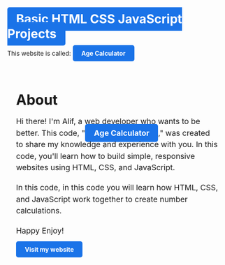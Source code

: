 # <a href="https://github.com/Alfdhiw/Age-Calculator" style="background-color: #1a73e8; color: white; font-weight: bold; padding: 10px 20px; border-radius: 5px; text-decoration: none;">Basic HTML CSS JavaScript Projects</a>

This website is called: <a href="https://github.com/Alfdhiw/Age-Calculator" style="background-color: #1a73e8; color: white; font-weight: bold; padding: 10px 20px; border-radius: 5px; text-decoration: none;">Age Calculator</a>

<div style="max-width: 600px; margin: 0 auto; padding: 20px;">
  <h1 style="font-size: 2rem; font-weight: bold; margin-bottom: 10px;">About</h1>
  <p style="font-size: 1.1rem; line-height: 1.5; margin-bottom: 20px;">Hi there! I'm Alif, a web developer who wants to be better. This code, "<a href="https://github.com/Alfdhiw/Age-Calculator" style="background-color: #1a73e8; color: white; font-weight: bold; padding: 10px 20px; border-radius: 5px; text-decoration: none;">Age Calculator</a>," was created to share my knowledge and experience with you. In this code, you'll learn how to build simple, responsive websites using HTML, CSS, and JavaScript.</p>
  <p style="font-size: 1.1rem; line-height: 1.5; margin-bottom: 20px;">In this code, in this code you will learn how HTML, CSS, and JavaScript work together to create number calculations.</p>
  <p style="font-size: 1.1rem; line-height: 1.5; margin-bottom: 20px;">Happy Enjoy!</p>
  <a href="https://alfdhiw.github.io/MyPortofolio/"  style="background-color: #1a73e8; color: white; font-weight: bold; padding: 10px 20px; border-radius: 5px; text-decoration: none;">Visit my website</a>
</div>

